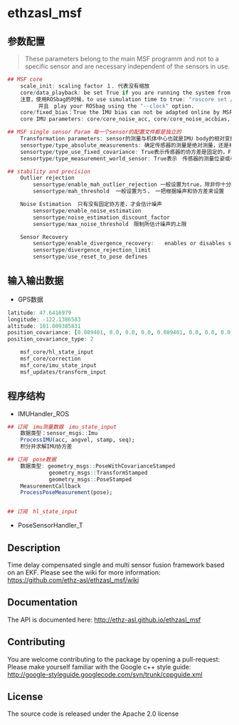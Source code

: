 # ethzasl_msf

## 参数配置

> These parameters belong to the main MSF programm and not to a specific sensor and are necessary independent of the sensors in use.

```r
## MSF core
    scale_init: scaling factor １. 代表没有缩放
    core/data_playback: be set True if you are running the system from a ROSbag and False otherwise
    注意，使用ROSbag的时候，to use simulation time to true: "roscore set /use_sim_time True".
        　并且　play your ROSbag using the "--clock" option.
    core/fixed_bias：True the IMU bias can not be adapted online by MSF.　通过设置为false,除非你确信bias不会变
    core IMU parameters: core/core_noise_acc, core/core_noise_accbias, core/core_noise_gyr, core/core_noise_gyrbias

## MSF single sensor Param 每一个sensor的配置文件都是独立的
    Transformation parameters: sensor的测量与机体中心也就是IMU body的相对变换　sensortype/init/q_ic/x, sensortype/init/q_ic/y...
    sensortype/type_absolute_measurements: 确定传感器的测量是绝对测量，还是相对于上一帧的相对测量
    sensortype/type_use_fixed_covariance: True表示传感器的协方差是固定的，False表示协方差由传感器提供　(如果传感器不提供一般设为True))
    sensortype/type_measurement_world_sensor: True表示　传感器的测量位姿或者估计位姿为　Ｐwb (body to world)[如Vicon ROVIO], false 表示Ｐbw[如　ptam]]

## stability and precision
    Outlier rejection
        sensortype/enable_mah_outlier_rejection 一般设置为true，除非你十分确信你的传感器或者算法不会产生outlier
        sensortype/mah_threshold  一般设置为５，　一把根据噪声和协方差来设置

    Noise Estimation  只有没有固定协方差，才会估计噪声
        sensortype/enable_noise_estimation
        sensortype/noise_estimation_discount_factor
        sensortype/max_noise_threshold　限制所估计噪声的上限

    Sensor Recovery
        sensortype/enable_divergence_recovery:　　enables or disables sensor recovery.
        sensortype/divergence_rejection_limit
        sensortype/use_reset_to_pose defines
```

## 输入输出数据

- GPS数据

```r
latitude: 47.6416979
longitude: -122.1386583
altitude: 101.009385831
position_covariance: [0.089401, 0.0, 0.0, 0.0, 0.089401, 0.0, 0.0, 0.0, 0.159201]
position_covariance_type: 2

```

```bash
    msf_core/hl_state_input
    msf_core/correction
    msf_core/imu_state_input
    msf_updates/transform_input
```

## 程序结构

- IMUHandler_ROS

```r
## 订阅　imu测量数据　imu_state_input
    数据类型：sensor_msgs::Imu
    ProcessIMU(acc, angvel, stamp, seq);
    积分并求解IMU协方差

## 订阅　pose数据
    数据类型: geometry_msgs::PoseWithCovarianceStamped
             geometry_msgs::TransformStamped
             geometry_msgs::PoseStamped
    MeasurementCallback
    ProcessPoseMeasurement(pose);


## 订阅　hl_state_input

```

- PoseSensorHandler_T

## Description

Time delay compensated single and multi sensor fusion framework based on an EKF.
Please see the wiki for more information: https://github.com/ethz-asl/ethzasl_msf/wiki

## Documentation
The API is documented here: http://ethz-asl.github.io/ethzasl_msf

## Contributing
You are welcome contributing to the package by opening a pull-request:
Please make yourself familiar with the Google c++ style guide: 
http://google-styleguide.googlecode.com/svn/trunk/cppguide.xml

## License
The source code is released under the Apache 2.0 license
